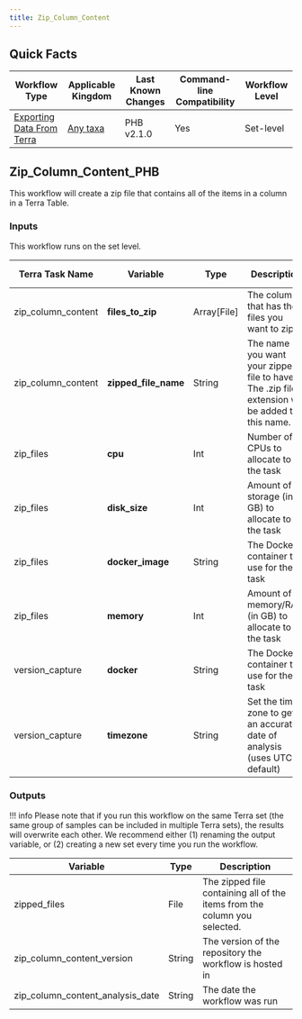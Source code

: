 ```yaml
---
title: Zip_Column_Content
---
```


## Quick Facts

| **Workflow Type** | **Applicable Kingdom** | **Last Known Changes** | **Command-line Compatibility** | **Workflow Level** |
|---|---|---|---|---|
| [Exporting Data From Terra](../../workflows_overview/workflows_type.md/#exporting-data-from-terra) | [Any taxa](../../workflows_overview/workflows_kingdom.md/#any-taxa) | PHB v2.1.0 | Yes | Set-level |

## Zip_Column_Content_PHB

This workflow will create a zip file that contains all of the items in a column in a Terra Table.

### Inputs

This workflow runs on the set level.

| **Terra Task Name** | **Variable** | **Type** | **Description** | **Default Value** | **Terra Status** |
|---|---|---|---|---|---|
| zip_column_content | **files_to_zip** | Array[File] | The column that has the files you want to zip. |  | Required |
| zip_column_content | **zipped_file_name** | String | The name you want your zipped file to have. The .zip file extension will be added to this name. |  | Required |
| zip_files | **cpu** | Int | Number of CPUs to allocate to the task | 2 | Optional |
| zip_files | **disk_size** | Int | Amount of storage (in GB) to allocate to the task | 100 | Optional |
| zip_files | **docker_image** | String | The Docker container to use for the task | "us-docker.pkg.dev/general-theiagen/theiagen/utility:1.1" | Optional |
| zip_files | **memory** | Int | Amount of memory/RAM (in GB) to allocate to the task | 8 | Optional |
| version_capture | **docker** | String | The Docker container to use for the task | "us-docker.pkg.dev/general-theiagen/theiagen/alpine-plus-bash:3.20.0" | Optional |
| version_capture | **timezone** | String | Set the time zone to get an accurate date of analysis (uses UTC by default) |  | Optional |

### Outputs

!!! info
    Please note that if you run this workflow on the same Terra set (the same group of samples can be included in multiple Terra sets), the results will overwrite each other. We recommend either (1) renaming the output variable, or (2) creating a new set every time you run the workflow.

| **Variable** | **Type** | **Description** |
|---|---|---|
| zipped_files | File | The zipped file containing all of the items from the column you selected. |
| zip_column_content_version | String | The version of the repository the workflow is hosted in |
| zip_column_content_analysis_date | String | The date the workflow was run |
